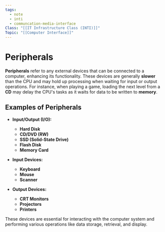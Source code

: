 ```yaml
---
tags:
  - note
  - inti
  - communcation-media-interface
Class: "[[IT Infrastructure Class (INTI)]]"
Topic: "[[Computer Interface]]"
---
```



# Peripherals

**Peripherals** refer to any external devices that can be connected to a computer, enhancing its functionality. These devices are generally **slower** than the CPU and may hold up processing when waiting for input or output operations. For instance, when playing a game, loading the next level from a **CD** may delay the CPU's tasks as it waits for data to be written to **memory**.

## Examples of Peripherals

- **Input/Output (I/O):**
  - **Hard Disk**
  - **CD/DVD (RW)**
  - **SSD (Solid-State Drive)**
  - **Flash Disk**
  - **Memory Card**

- **Input Devices:**
  - **Keyboard**
  - **Mouse**
  - **Scanner**

- **Output Devices:**
  - **CRT Monitors**
  - **Projectors**
  - **Printers**

These devices are essential for interacting with the computer system and performing various operations like data storage, retrieval, and display.

